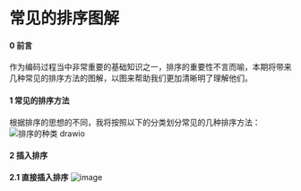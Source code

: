 # 常见的排序图解
#### 0 前言
作为编码过程当中非常重要的基础知识之一，排序的重要性不言而喻，本期将带来几种常见的排序方法的图解，以图来帮助我们更加清晰明了理解他们。 
#### 1 常见的排序方法
根据排序的思想的不同，我将按照以下的分类划分常见的几种排序方法：  
![排序的种类 drawio](https://user-images.githubusercontent.com/104414865/234445593-9f357bb0-f177-4576-9ad5-c6d6820ff92f.png)
#### 2 插入排序
**2.1 直接插入排序**
![image](https://user-images.githubusercontent.com/104414865/234446823-dffd8595-e7f7-49b4-99a1-47ff191c8640.png)


